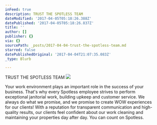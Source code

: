 ```yaml
---
inFeed: true
description: TRUST THE SPOTLESS TEAM
dateModified: '2017-04-05T05:18:26.388Z'
datePublished: '2017-04-05T05:18:26.837Z'
title: ''
author: []
publisher: {}
via: {}
sourcePath: _posts/2017-04-04-trust-the-spotless-team.md
starred: false
datePublishedOriginal: '2017-04-04T21:07:35.083Z'
_type: Blurb

---
```

TRUST THE SPOTLESS TEAM
![](https://the-grid-user-content.s3-us-west-2.amazonaws.com/77e2a2b7-556b-4911-ba24-ed748c7235f6.png)

Your work environment plays an important role in the success of your business. That's why every Spotless employee strives to perform exceptional janitorial work, building upkeep and customer service. We always do what we promise, and we promise to create WOW experiences for our clients! With a reputation for transparent communication and high-quality results, our clients feel confident about our work cleaning and maintaining your properties day after day. You can count on Spotless.